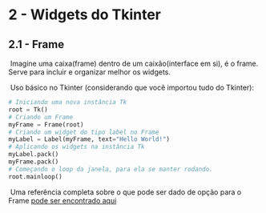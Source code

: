 # 2 - Widgets do Tkinter

## 2.1 - Frame

​	Imagine uma caixa(frame) dentro de um caixão(interface em si), é o frame. Serve para incluir e organizar melhor os widgets. 

​	Uso básico no Tkinter (considerando que você importou tudo do Tkinter):

```python
# Iniciando uma nova instância Tk
root = Tk()
# Criando um Frame
myFrame = Frame(root)
# Criando um widget do tipo label no Frame
myLabel = Label(myFrame, text="Hello World!")
# Aplicando os widgets na instância Tk
myLabel.pack()
myFrame.pack()
# Começando o loop da janela, para ela se manter rodando.
root.mainloop()
```

​	Uma referência completa sobre o que pode ser dado de opção para o Frame [pode ser encontrado aqui](widgets/frame.md)
